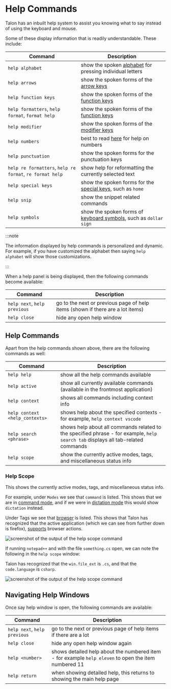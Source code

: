 # Help Commands

Talon has an inbuilt help system to assist you knowing what to say instead of using the keyboard and mouse.

Some of these display information that is readily understandable. These include:

| Command                                                  | Description                                                                                                                         |
| -------------------------------------------------------- | ----------------------------------------------------------------------------------------------------------------------------------- |
| `help alphabet`                                          | show the spoken [alphabet](/docs/Basic%20Usage/Command%20Mode/single-characters.md#talon-alphabet) for pressing individual letters  |
| `help arrows`                                            | show the spoken forms of the [arrow keys](/docs/Basic%20Usage/Command%20Mode/single-characters.md#arrow-keys)                       |
| `help function keys`                                     | show the spoken forms of the [function keys](/docs/Basic%20Usage/Command%20Mode/single-characters.md#function-keys)                 |
| `help formatters`, `help format`, `format help`          | show the spoken forms of the [function keys](/docs/Basic%20Usage/Command%20Mode/words-and-phrases.md#saying-phrases)                |
| `help modifier`                                          | show the spoken forms of the [modifier keys](/docs/Basic%20Usage/Command%20Mode/single-characters.md#talon-alphabet)                |
| `help numbers`                                           | best to read [here](/docs/Basic%20Usage/Command%20Mode/single-characters.md#numbers) for help on numbers                            |
| `help punctuation`                                       | show the spoken forms for the punctuation keys                                                                                      |
| `help re formatters`, `help re format`, `re format help` | show help for reformatting the currently selected text                                                                              |
| `help special keys`                                      | show the spoken forms for the [special keys](/docs/Basic%20Usage/Command%20Mode/single-characters.md#), such as `home`              |
| `help snip`                                              | show the snippet related commands                                                                                                   |
| `help symbols`                                           | show the spoken forms of [keyboard symbols](/docs/Basic%20Usage/Command%20Mode/single-characters.md#symbols), such as `dollar sign` |

:::note

The information displayed by help commands is personalized and dynamic.
For example, if you have customized the alphabet then saying `help alphabet` will show those customizations.

:::

When a help panel is being displayed, then the following commands become available:

| Command                      | Description                                                      |
| ---------------------------- | ---------------------------------------------------------------- |
| `help next`, `help previous`              | 	go to the next or previous page of help items (shown if there are a lot items)        |
| `help close`              | 	hide any open help window       |


## Help Commands

Apart from the help commands shown above, there are the following commands as well:

| Command                        | Description                                                                                                                      |
| ------------------------------ | -------------------------------------------------------------------------------------------------------------------------------- |
| `help help`                    | show all the help commands available                                                                                             |
| `help active`                  | show all currently available commands (available in the frontmost application)                                                   |
| `help context`                 | shows all commands including context info                                                                                        |
| `help context <help_contexts>` | shows help about the specified contexts - for example, `help context vscode`                                                     |
| `help search <phrase>`         | shows help about all commands related to the specified phrase - for example, `help search tab` displays all tab-related commands |
| `help scope`                   | show the currently active modes, tags, and miscellaneous status info                                                             |

### Help Scope

This shows the currently active modes, tags, and miscellaneous status info.

For example, under `Modes` we see that `command` is listed. This shows that we are in [command mode](/docs/Basic%20Usage/Command%20Mode/command_mode.md),
and if we were in [dictation mode](/docs/Basic%20Usage/dictation_mode.md) this would show `dictation` instead.

Under Tags we see that [browser](/docs/Resource%20Hub/App%20Support/App%20Tags/browsers.md) is listed. This shows that Talon has recognized that the active application
(which we can see from further down is firefox), [supports](/docs/Resource%20Hub/App%20Support/overview.md#application-tags) browser actions.

<img src="/img/help_scope.png/"
     alt="screenshot of the output of the help scope command"
 />

If running `notepad++` and with the file `something.cs` open, we can note the following in the `help scope` window:

Talon has recognized that the `win.file_ext` is `.cs`, and that the `code.language` is `csharp`.

<img src="/img/help_scope_notepad_csharp.png"
     alt="screenshot of the output of the help scope command"
 />

## Navigating Help Windows

Once say help window is open, the following commands are available:

| Command                      | Description                                                                                          |
| ---------------------------- | ---------------------------------------------------------------------------------------------------- |
| `help next`, `help previous` | go to the next or previous page of help items if there are a lot                                     |
| `help close`                 | hide any open help window again                                                                      |
| `help <number>`              | shows detailed help about the numbered item - for example `help eleven` to open the item numbered 11 |
| `help return`                | when showing detailed help, this returns to showing the main help page                               |
